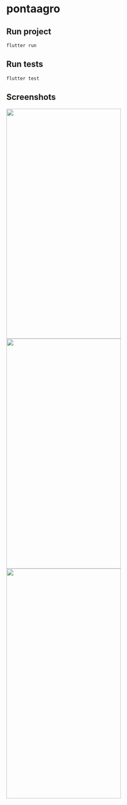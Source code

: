 # pontaagro

## Run project
`flutter run`
## Run tests
`flutter test`

## Screenshots



<row>
  <column><img align="left" width="300" height="600" src="https://github.com/herverson/pontaagro/blob/master/screenshots/01.png"></column>
  
  <column><img align="left" width="300" height="600" src="https://github.com/herverson/pontaagro/blob/master/screenshots/02.png"></column>  
  
  <column><img align="left" width="300" height="600" src="https://github.com/herverson/pontaagro/blob/master/screenshots/03.png"></column>  
</row>